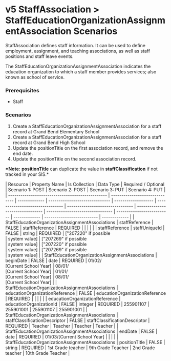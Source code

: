 # v5 StaffAssociation > StaffEducationOrganizationAssignmentAssociation Scenarios

StaffAssociation defines staff information. It can be used to define employment,
assignment, and teaching associations, as well as staff positions and staff
leave events.

The StaffEducationOrganizationAssignmentAssociation indicates the education
organization to which a staff member provides services; also known as school of
service.

### Prerequisites

* Staff

### Scenarios

1. Create a StaffEducationOrganizationAssignmentAssociation for a staff record
   at Grand Bend Elementary School
2. Create a StaffEducationOrganizationAssignmentAssociation for a staff record
   at Grand Bend High School
3. Update the positionTitle on the first association record, and remove the end
   date.
4. Update the positionTitle on the second association record.

**\*Note:** **positionTitle** can duplicate the value in **staffClassification**
if not tracked in your SIS.\*

| Resource                                         | Property Name                  | Is Collection | Data Type                      | Required / Optional | Scenario 1: POST             | Scenario 2: POST             | Scenario 3: PUT              | Scenario 4: PUT              |
| ------------------------------------------------ | ------------------------------ | ------------- | ------------------------------ | ------------------- | -------------------------------- | -------------------------------- | -------------------------------- | -------------------------------- | -------------------------- | ------------- | -------------------------- | ------------- |
| StaffEducationOrganizationAssignmentAssociations | staffReference                 | FALSE         | staffReference                 | REQUIRED            |                                  |                                  |                                  |                                  |
| staffReference                                   | staffUniqueId                  | FALSE         | string                         | REQUIRED            | ["207220" if possible<br/>       | system value]                    | ["207269" if possible<br/>       | system value]                    | ["207220" if possible<br/> | system value] | ["207269" if possible<br/> | system value] |
| StaffEducationOrganizationAssignmentAssociations | beginDate                      | FALSE         | date                           | REQUIRED            | 01/02/<br/>[Current School Year] | 08/01/<br/>[Current School Year] | 01/01/<br/>[Current School Year] | 08/01/<br/>[Current School Year] |
| StaffEducationOrganizationAssignmentAssociations | educationOrganizationReference | FALSE         | educationOrganizationReference | REQUIRED            |                                  |                                  |                                  |                                  |
| educationOrganizationReference                   | educationOrganizationId        | FALSE         | integer                        | REQUIRED            | 255901107                        | 255901001                        | 255901107                        | 255901001                        |
| StaffEducationOrganizationAssignmentAssociations | staffClassificationDescriptor  | FALSE         | staffClassificationDescriptor  | REQUIRED            | Teacher                          | Teacher                          | Teacher                          | Teacher                          |
| StaffEducationOrganizationAssignmentAssociations | endDate                        | FALSE         | date                           | REQUIRED            | 01/03/[Current School Year]      |                                  |                                  |                                  |
| StaffEducationOrganizationAssignmentAssociations | positionTitle                  | FALSE         | string                         | REQUIRED            | 1st Grade teacher                | 9th Grade Teacher                | 2nd Grade teacher                | 10th Grade Teacher               |
